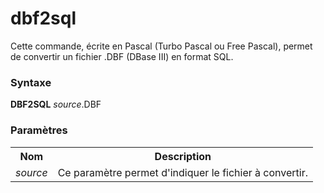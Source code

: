 # dbf2sql
Cette commande, écrite en Pascal (Turbo Pascal ou Free Pascal), permet de convertir un fichier .DBF (DBase III) en format SQL.

<h3>Syntaxe</h3>

<b>DBF2SQL</b> <i>source</i>.DBF

<h3>Paramètres</h3>


<table>
  <tr>
    <th>Nom</th>
    <th>Description</th>
  </tr>
  <tr>
    <td><i>source</i></td>
    <td>Ce paramètre permet d'indiquer le fichier à convertir.</td>
  </tr>
</table>
